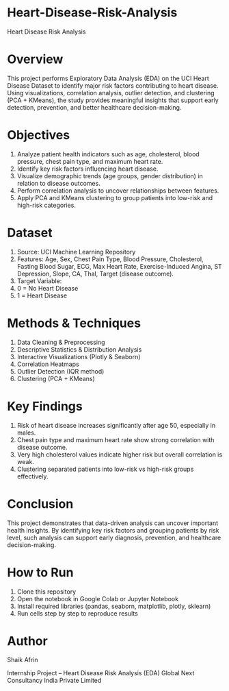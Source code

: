 # Heart-Disease-Risk-Analysis
Heart Disease Risk Analysis
# Overview
This project performs Exploratory Data Analysis (EDA) on the UCI Heart Disease Dataset to identify major risk factors contributing to heart disease. Using visualizations, correlation analysis, outlier detection, and clustering (PCA + KMeans), the study provides meaningful insights that support early detection, prevention, and better healthcare decision-making.

# Objectives

1. Analyze patient health indicators such as age, cholesterol, blood pressure, chest pain type, and maximum heart rate.
2. Identify key risk factors influencing heart disease.
3. Visualize demographic trends (age groups, gender distribution) in relation to disease outcomes.
4. Perform correlation analysis to uncover relationships between features.
5. Apply PCA and KMeans clustering to group patients into low-risk and high-risk categories.

# Dataset

1. Source: UCI Machine Learning Repository
2. Features: Age, Sex, Chest Pain Type, Blood Pressure, Cholesterol, Fasting Blood Sugar, ECG, Max Heart Rate, Exercise-Induced Angina, ST Depression, Slope, CA, Thal, Target (disease outcome).
3. Target Variable:
4. 0 = No Heart Disease
5. 1 = Heart Disease

# Methods & Techniques

1. Data Cleaning & Preprocessing
2. Descriptive Statistics & Distribution Analysis
3. Interactive Visualizations (Plotly & Seaborn)
4. Correlation Heatmaps
5. Outlier Detection (IQR method)
6. Clustering (PCA + KMeans)

# Key Findings

1. Risk of heart disease increases significantly after age 50, especially in males.
2. Chest pain type and maximum heart rate show strong correlation with disease outcome.
3. Very high cholesterol values indicate higher risk but overall correlation is weak.
4. Clustering separated patients into low-risk vs high-risk groups effectively.

# Conclusion

This project demonstrates that data-driven analysis can uncover important health insights. By identifying key risk factors and grouping patients by risk level, such analysis can support early diagnosis, prevention, and healthcare decision-making.

# How to Run
1. Clone this repository
2. Open the notebook in Google Colab or Jupyter Notebook
3. Install required libraries (pandas, seaborn, matplotlib, plotly, sklearn)
4. Run cells step by step to reproduce results

# Author
Shaik Afrin

Internship Project – Heart Disease Risk Analysis (EDA)
Global Next Consultancy India Private Limited

